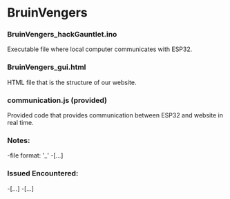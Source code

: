 # BruinVengers

### BruinVengers_hackGauntlet.ino

Executable file where local computer communicates with ESP32.

### BruinVengers_gui.html

HTML file that is the structure of our website. 

### communication.js (provided)

Provided code that provides communication between ESP32 and website in real time.

### Notes:

  -file format: '<TeamName>_<ReasonableNameOfFile>'
  -[...]

### Issued Encountered:

  -[...]
  -[...]
